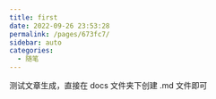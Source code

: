 ```yaml
---
title: first
date: 2022-09-26 23:53:28
permalink: /pages/673fc7/
sidebar: auto
categories:
  - 随笔
---
```


测试文章生成，直接在 docs 文件夹下创建 .md 文件即可
